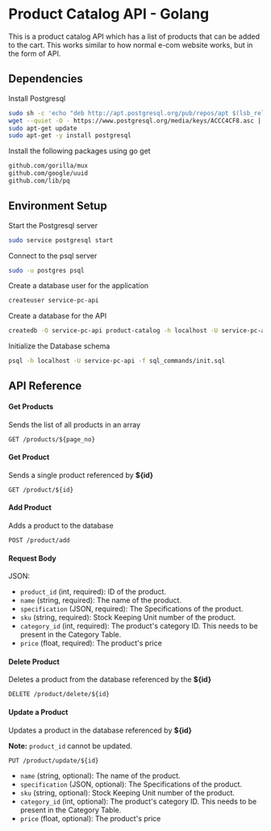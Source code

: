 
# Product Catalog API - Golang

This is a product catalog API which has a list of products that can be added to the cart.
This works similar to how normal e-com website works, but in the form of API.


## Dependencies

Install Postgresql
```bash
sudo sh -c 'echo "deb http://apt.postgresql.org/pub/repos/apt $(lsb_release -cs)-pgdg main" > /etc/apt/sources.list.d/pgdg.list'
wget --quiet -O - https://www.postgresql.org/media/keys/ACCC4CF8.asc | sudo apt-key add -
sudo apt-get update
sudo apt-get -y install postgresql
```

Install the following packages using go get

```bash
github.com/gorilla/mux
github.com/google/uuid
github.com/lib/pq
```
## Environment Setup

Start the Postgresql server
```bash
sudo service postgresql start
```

Connect to the psql server
```bash
sudo -u postgres psql
```

Create a database user for the application
```bash
createuser service-pc-api
```

Create a database for the API
```bash
createdb -O service-pc-api product-catalog -h localhost -U service-pc-api
```

Initialize the Database schema
```bash
psql -h localhost -U service-pc-api -f sql_commands/init.sql
```
## API Reference

#### Get Products
Sends the list of all products in an array

```http
GET /products/${page_no}
```

#### Get Product
Sends a single product referenced by **${id}**

```http
GET /product/${id}
```

#### Add Product
Adds a product to the database

```http
POST /product/add
```
#### Request Body

JSON:

- `product_id` (int, required): ID of the product.
- `name` (string, required): The name of the product.
- `specification` (JSON, required): The Specifications of the product.
- `sku` (string, required): Stock Keeping Unit number of the product.
- `category_id` (int, required): The product's category ID. This needs to be present in the Category Table.
- `price` (float, required): The product's price

#### Delete Product
Deletes a product from the database referenced by the **${id}**

```http
DELETE /product/delete/${id}
```

#### Update a Product
Updates a product in the database referenced by **${id}**

**Note:** `product_id` cannot be updated.

```http
PUT /product/update/${id}
```

- `name` (string, optional): The name of the product.
- `specification` (JSON, optional): The Specifications of the product.
- `sku` (string, optional): Stock Keeping Unit number of the product.
- `category_id` (int, optional): The product's category ID. This needs to be present in the Category Table.
- `price` (float, optional): The product's price